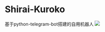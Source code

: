 # Shirai-Kuroko
基于python-telegram-bot搭建的自用机器人
![](https://img.moegirl.org.cn/common/thumb/0/00/Shirai_Kuroko%EF%BC%881%EF%BC%89.jpg/280px-Shirai_Kuroko%EF%BC%881%EF%BC%89.jpg)
